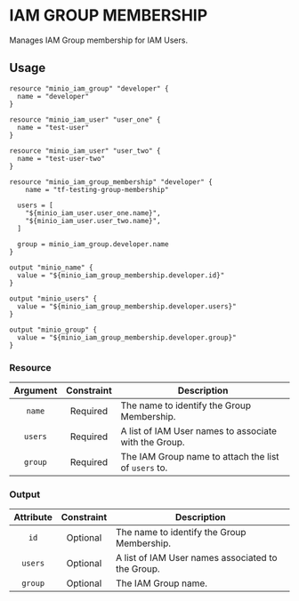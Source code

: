 # IAM GROUP MEMBERSHIP

Manages IAM Group membership for IAM Users.

## Usage

```hcl
resource "minio_iam_group" "developer" {
  name = "developer"
}

resource "minio_iam_user" "user_one" {
  name = "test-user"
}

resource "minio_iam_user" "user_two" {
  name = "test-user-two"
}

resource "minio_iam_group_membership" "developer" {
    name = "tf-testing-group-membership"

  users = [
    "${minio_iam_user.user_one.name}",
    "${minio_iam_user.user_two.name}",
  ]

  group = minio_iam_group.developer.name
}

output "minio_name" {
  value = "${minio_iam_group_membership.developer.id}"
}

output "minio_users" {
  value = "${minio_iam_group_membership.developer.users}"
}

output "minio_group" {
  value = "${minio_iam_group_membership.developer.group}"
}
```

### Resource

| Argument | Constraint | Description                                           |
| :------: | :--------: | ----------------------------------------------------- |
|  `name`  |  Required  | The name to identify the Group Membership.            |
| `users`  |  Required  | A list of IAM User names to associate with the Group. |
| `group`  |  Required  | The IAM Group name to attach the list of `users` to.  |

### Output

| Attribute | Constraint | Description                                       |
| :-------: | :--------: | ------------------------------------------------- |
|   `id`    |  Optional  | The name to identify the Group Membership.        |
|  `users`  |  Optional  | A list of IAM User names associated to the Group. |
|  `group`  |  Optional  | The IAM Group name.                               |
